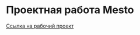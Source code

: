 # Проектная работа Mesto

[Ссылка на рабочий проект](https://romagenza.github.io/mesto-project-ff/)

